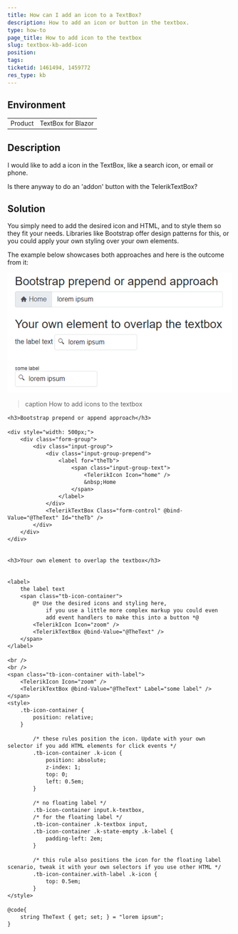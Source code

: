 ```yaml
---
title: How can I add an icon to a TextBox?
description: How to add an icon or button in the textbox.
type: how-to
page_title: How to add icon to the textbox
slug: textbox-kb-add-icon
position: 
tags: 
ticketid: 1461494, 1459772
res_type: kb
---
```


## Environment
<table>
	<tbody>
		<tr>
			<td>Product</td>
			<td>TextBox for Blazor</td>
		</tr>
	</tbody>
</table>


## Description
I would like to add a icon in the TextBox, like a search icon, or email or phone. 

Is there anyway to do an 'addon' button with the TelerikTextBox?

## Solution
You simply need to add the desired icon and HTML, and to style them so they fit your needs. Libraries like Bootstrap offer design patterns for this, or you could apply your own styling over your own elements.

The example below showcases both approaches and here is the outcome from it:

![add icon to the textbox - result](images/textbox-icon-example.png)

>caption How to add icons to the textbox

````CSHTML
<h3>Bootstrap prepend or append approach</h3>

<div style="width: 500px;">
    <div class="form-group">
        <div class="input-group">
            <div class="input-group-prepend">
                <label for="theTb">
                    <span class="input-group-text">
                        <TelerikIcon Icon="home" />
                        &nbsp;Home
                    </span>
                </label>
            </div>
            <TelerikTextBox Class="form-control" @bind-Value="@TheText" Id="theTb" />
        </div>
    </div>
</div>


<h3>Your own element to overlap the textbox</h3>


<label>
    the label text
    <span class="tb-icon-container">
        @* Use the desired icons and styling here, 
            if you use a little more complex markup you could even 
            add event handlers to make this into a button *@
        <TelerikIcon Icon="zoom" />
        <TelerikTextBox @bind-Value="@TheText" />
    </span>
</label>

<br />
<br />
<span class="tb-icon-container with-label">
    <TelerikIcon Icon="zoom" />
    <TelerikTextBox @bind-Value="@TheText" Label="some label" />
</span>
<style>
    .tb-icon-container {
        position: relative;
    }

        /* these rules position the icon. Update with your own selector if you add HTML elements for click events */
        .tb-icon-container .k-icon {
            position: absolute;
            z-index: 1;
            top: 0;
            left: 0.5em;
        }

        /* no floating label */
        .tb-icon-container input.k-textbox,
        /* for the floating label */
        .tb-icon-container .k-textbox input,
        .tb-icon-container .k-state-empty .k-label {
            padding-left: 2em;
        }

        /* this rule also positions the icon for the floating label scenario, tweak it with your own selectors if you use other HTML */
        .tb-icon-container.with-label .k-icon {
            top: 0.5em;
        }
</style>

@code{
    string TheText { get; set; } = "lorem ipsum";
}
````
